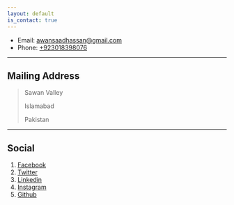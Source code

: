 ```yaml
---
layout: default
is_contact: true
---
```


* Email: [awansaadhassan@gmail.com](mailto:awansaadhassan@gmail.com)
* Phone: [+923018398076](tel:+923018398076)


---

## Mailing Address

> Sawan Valley
>
> Islamabad
>
> Pakistan

---

## Social

1. [Facebook](#https://web.facebook.com/maliksaadh)
2. [Twitter](#https://twitter.com/maliksh71)
3. [Linkedin](#https://www.linkedin.com/in/maliksh7)
4. [Instagram](#https://www.instagram.com/_bullbat)
5. [Github](#https://www.github.com/maliksh7)
